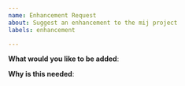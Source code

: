 ```yaml
---
name: Enhancement Request
about: Suggest an enhancement to the mij project
labels: enhancement

---
```

<!-- Please only use this template for submitting enhancement requests -->

**What would you like to be added**:

**Why is this needed**:
